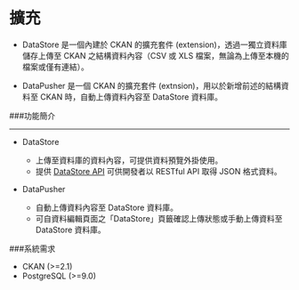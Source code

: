 # 擴充
* DataStore 是一個內建於 CKAN 的擴充套件 (extension)，透過一獨立資料庫儲存上傳至 CKAN 之結構資料內容（CSV 或 XLS 檔案，無論為上傳至本機的檔案或僅有連結）。

* DataPusher 是一個 CKAN 的擴充套件 (extnsion)，用以於新增前述的結構資料至 CKAN 時，自動上傳資料內容至 DataStore 資料庫。

###功能簡介

---

* DataStore
    * 上傳至資料庫的資料內容，可提供資料預覽外掛使用。
    * 提供 [DataStore API](http://docs.ckan.org/en/latest/maintaining/datastore.html#the-datastore-api) 可供開發者以 RESTful API 取得 JSON 格式資料。


* DataPusher
    * 自動上傳資料內容至 DataStore 資料庫。
    * 可自資料編輯頁面之「DataStore」頁籤確認上傳狀態或手動上傳資料至 DataStore 資料庫。


###系統需求
* CKAN (>=2.1)
* PostgreSQL (>=9.0)






